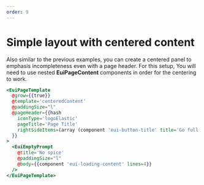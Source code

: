 ```yaml
---
order: 9
---
```


# Simple layout with centered content

<EuiText>
 Also similar to the previous examples, you can create a centered panel to emphasis incompleteness even with a page header. For this setup, You will need to use nested <strong>EuiPageContent</strong> components in order for the centering to work.
</EuiText>

```hbs template
<EuiPageTemplate
  @grow={{true}}
  @template='centeredContent'
  @paddingSize="l"
  @pageHeader={{hash
    iconType='logoElastic'
    pageTitle='Page Title'
    rightSideItems=(array (component 'eui-button-title' title='Go full screen'))
  }}
>
  <EuiEmptyPrompt
    @title='No spice'
    @paddingSize="l"
    @body={{component 'eui-loading-content' lines=4}}
  />
</EuiPageTemplate>
```
